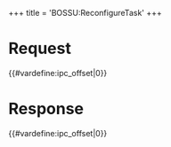 +++
title = 'BOSSU:ReconfigureTask'
+++

# Request

{{#vardefine:ipc_offset\|0}}

# Response

{{#vardefine:ipc_offset\|0}}